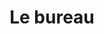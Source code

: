 ---
title: Le bureau
membre:
- nom: Colette
  fonction: Présidente
  image: "/img/avatar_femme.svg"
- nom: Cathy
  fonction: Secrétaire
  image: "/img/avatar_femme.svg"
- nom: Patrice
  fonction: Trésorier
  image: "/img/avatar_homme.svg"
- nom: Christine
  fonction: Inscriptions/ Tournois
  image: "/img/equipe1_1920.jpg"
  image: "/img/avatar_femme.svg"
- nom: Loic
  fonction: Responsable Loisirs
  image: "/img/equipe1_1920.jpg"
  image: "/img/avatar_homme.svg"
- nom: Nzambé
  fonction: Responsable Jeunes
  image: "/img/equipe1_1920.jpg"
  image: "/img/avatar_homme.svg"
- nom: Marta
  fonction: Responsable Volants
  image: "/img/avatar_femme.svg"
- nom: Thomas
  fonction: Communication
  image: "/img/avatar_homme.svg"
---